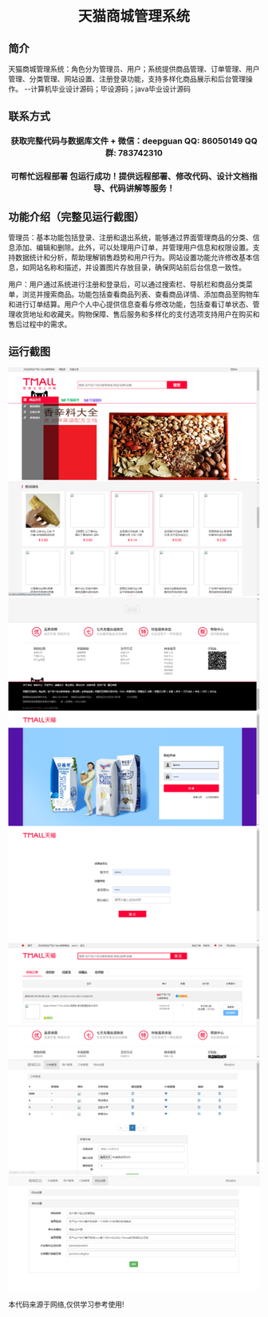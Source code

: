 <p><h1 align="center">天猫商城管理系统</h1></p>

## 简介
天猫商城管理系统：角色分为管理员、用户；系统提供商品管理、订单管理、用户管理、分类管理、网站设置、注册登录功能，支持多样化商品展示和后台管理操作。    --计算机毕业设计源码；毕设源码；java毕业设计源码


## 联系方式
<p><h3 align="center">获取完整代码与数据库文件 + 微信：deepguan QQ: 86050149 QQ群: 783742310</h3></p>
<p><h3 align="center">可帮忙远程部署 包运行成功！提供远程部署、修改代码、设计文档指导、代码讲解等服务！</h3></p>

## 功能介绍（完整见运行截图）
管理员：基本功能包括登录、注册和退出系统，能够通过界面管理商品的分类、信息添加、编辑和删除。此外，可以处理用户订单，并管理用户信息和权限设置。支持数据统计和分析，帮助理解销售趋势和用户行为。网站设置功能允许修改基本信息，如网站名称和描述，并设置图片存放目录，确保网站前后台信息一致性。

用户：用户通过系统进行注册和登录后，可以通过搜索栏、导航栏和商品分类菜单，浏览并搜索商品。功能包括查看商品列表、查看商品详情、添加商品至购物车和进行订单结算。用户个人中心提供信息查看与修改功能，包括查看订单状态、管理收货地址和收藏夹。购物保障、售后服务和多样化的支付选项支持用户在购买和售后过程中的需求。


## 运行截图
![](imgs/588112-20210101210249341-645514278.png)
![](imgs/588112-20210101210258576-53667624.png)
![](imgs/588112-20210101210307122-916892994.png)
![](imgs/588112-20210101210315017-1492509265.png)
![](imgs/588112-20210101210321968-1452142292.png)
![](imgs/588112-20210101210330045-290770285.png)
![](imgs/588112-20210101210340732-508263503.png)
![](imgs/588112-20210101210348711-1066151572.png)

<p>本代码来源于网络,仅供学习参考使用!</p>
